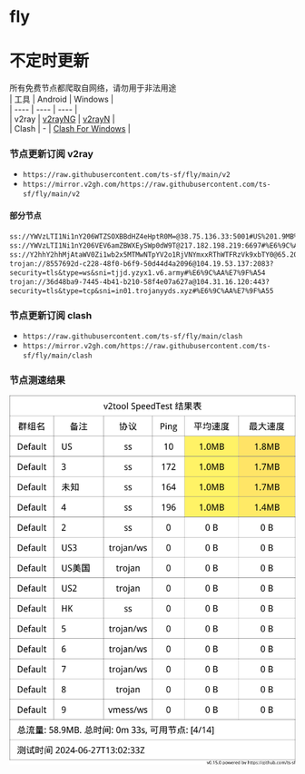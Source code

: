 # fly
# 不定时更新
所有免费节点都爬取自网络，请勿用于非法用途  
|  工具  | Android  | Windows  |  
|  ----  | ----   | ----  |  
| v2ray  | [v2rayNG](https://github.com/2dust/v2rayNG/releases) | [v2rayN](https://github.com/2dust/v2rayN/releases) |  
| Clash  | - | [Clash For Windows](https://github.com/2dust/clashN/releases) | 
  
### 节点更新订阅  v2ray
- `https://raw.githubusercontent.com/ts-sf/fly/main/v2`  
- `https://mirror.v2gh.com/https://raw.githubusercontent.com/ts-sf/fly/main/v2`  

#### 部分节点  
``` 
ss://YWVzLTI1Ni1nY206WTZSOXBBdHZ4eHptR0M=@38.75.136.33:5001#US%201.9MB%2Fs
ss://YWVzLTI1Ni1nY206VEV6amZBWXEySWp0dW9T@217.182.198.219:6697#%E6%9C%AA%E7%9F%A52%201.9MB%2Fs
ss://Y2hhY2hhMjAtaWV0Zi1wb2x5MTMwNTpYV2o1RjVNYmxxRThWTFRzVk9xbTY0@65.20.78.250:37262#%E6%9C%AA%E7%9F%A53
trojan://8557692d-c228-48f0-b6f9-50d44d4a2096@104.19.53.137:2083?security=tls&type=ws&sni=tjjd.yzyx1.v6.army#%E6%9C%AA%E7%9F%A54
trojan://36d48ba9-7445-4b41-b210-58f4e07a627a@104.31.16.120:443?security=tls&type=tcp&sni=in01.trojanyyds.xyz#%E6%9C%AA%E7%9F%A55
```
### 节点更新订阅  clash
- `https://raw.githubusercontent.com/ts-sf/fly/main/clash`  
- `https://mirror.v2gh.com/https://raw.githubusercontent.com/ts-sf/fly/main/clash`  

### 节点测速结果
![image](traffic.png)
